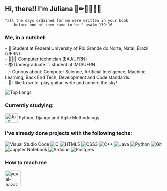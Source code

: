 <h2> Hi, there!! I'm Juliana 🔭✏👩🏾‍💻✨ </h2>

```quote
"all the days ordained for me were written in your book
    before one of them came to be." psalm 139:16
```
<h3> Me, in a nutshell</h3>
<div>
  <p>
- 📖 Student at Federal University of Rio Grande do Norte, Natal, Brazil (UFRN) <br>
- 👩🏾‍🎓 Computer technician (EAJ/UFRN) <Br>
- 📚 Undergraduate IT student at IMD/UFRN <br>
- 🎶 Curious about: Computer Science, Artificial Inteligence, Machine Learning, Back End Tech, Development and Code standards. <br>
- 🎨 I like to write, play guitar, write and admire the sky! 
    </p>


![Top Langs](https://github-readme-stats.vercel.app/api/top-langs/?username=julianapequeno&layout=compact&theme=gruvbox)

<h3> Currently studying: </h3>
    
<img align="center" alt="Ju-C" height="30" width="40" src="https://cdn.jsdelivr.net/gh/devicons/devicon/icons/python/python-original.svg"> Python, Django and Agile Methodology 
    
<h3> I've already done projects with the following techs: </h3>

![Visual Studio Code](https://img.shields.io/badge/Visual%20Studio%20Code-0078d7.svg?style=for-the-badge&logo=visual-studio-code&logoColor=white)
![C](https://img.shields.io/badge/c-%2300599C.svg?style=for-the-badge&logo=c&logoColor=white)
![HTML5](https://img.shields.io/badge/html5-%23E34F26.svg?style=for-the-badge&logo=html5&logoColor=white)
![CSS3](https://img.shields.io/badge/css3-%231572B6.svg?style=for-the-badge&logo=css3&logoColor=white)
![C++](https://img.shields.io/badge/c++-%2300599C.svg?style=for-the-badge&logo=c%2B%2B&logoColor=white)
![Java](https://img.shields.io/badge/java-%23ED8B00.svg?style=for-the-badge&logo=openjdk&logoColor=white)
![Python](https://img.shields.io/badge/python-3670A0?style=for-the-badge&logo=python&logoColor=ffdd54)
![Git](https://img.shields.io/badge/git-%23F05033.svg?style=for-the-badge&logo=git&logoColor=white)
![Jupyter Notebook](https://img.shields.io/badge/jupyter-%23FA0F00.svg?style=for-the-badge&logo=jupyter&logoColor=white)
![Arduino](https://img.shields.io/badge/-Arduino-00979D?style=for-the-badge&logo=Arduino&logoColor=white)
![Postgres](https://img.shields.io/badge/PostgreSQL-316192?style=for-the-badge&logo=postgresql&logoColor=white)

<h3> How to reach me</h3>
<a href="https://www.linkedin.com/in/juliana-santiago-07819422b/"><img src="https://avatars.githubusercontent.com/u/357098?s=200&v=4" title="yuval-hazaz" width="50" height="50"></a>
